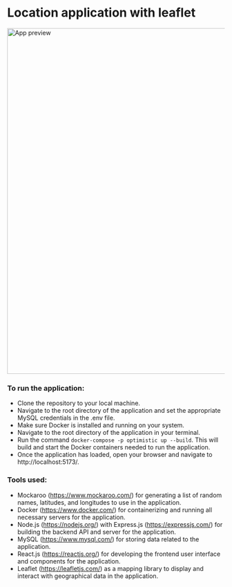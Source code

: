 # Location application with leaflet

<img src='https://upload.cc/i1/2023/03/28/sGdJnW.jpeg' alt='App preview' width='800px' />

### To run the application:

- Clone the repository to your local machine.
- Navigate to the root directory of the application and set the appropriate MySQL credentials in the .env file.
- Make sure Docker is installed and running on your system.
- Navigate to the root directory of the application in your terminal.
- Run the command `docker-compose -p optimistic up --build`. This will build and start the Docker containers needed to run the application.
- Once the application has loaded, open your browser and navigate to http://localhost:5173/.

### Tools used:

- Mockaroo (https://www.mockaroo.com/) for generating a list of random names, latitudes, and longitudes to use in the application.
- Docker (https://www.docker.com/) for containerizing and running all necessary servers for the application.
- Node.js (https://nodejs.org/) with Express.js (https://expressjs.com/) for building the backend API and server for the application.
- MySQL (https://www.mysql.com/) for storing data related to the application.
- React.js (https://reactjs.org/) for developing the frontend user interface and components for the application.
- Leaflet (https://leafletjs.com/) as a mapping library to display and interact with geographical data in the application.
